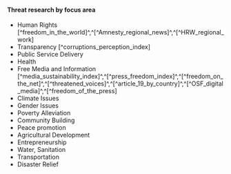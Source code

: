 
#### Threat research by focus area

  * Human  Rights [^freedom_in_the_world]^,^[^Amnesty_regional_news]^,^[^HRW_regional_work]
  * Transparency [^corruptions_perception_index]
  * Public  Service  Delivery
  * Health
  * Free  Media  and  Information [^media_sustainability_index]^,^[^press_freedom_index]^,^[^freedom_on_the_net]^,^[^threatened_voices]^,^[^article_19_by_country]^,^[^OSF_digital_media]^,^[^freedom_of_the_press]
  * Climate  Issues
  * Gender  Issues
  * Poverty  Alleviation
  * Community  Building
  * Peace  promotion
  * Agricultural  Development
  * Entrepreneurship
  * Water,  Sanitation
  * Transportation
  * Disaster  Relief
